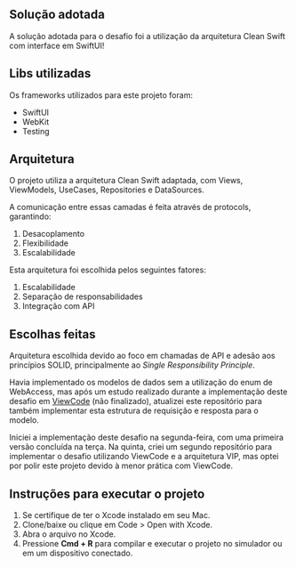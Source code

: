 ## Solução adotada
A solução adotada para o desafio foi a utilização da arquitetura Clean Swift com interface em SwiftUI!

## Libs utilizadas
Os frameworks utilizados para este projeto foram:
- SwiftUI
- WebKit
- Testing

## Arquitetura
O projeto utiliza a arquitetura Clean Swift adaptada, com Views, ViewModels, UseCases, Repositories e DataSources. 

A comunicação entre essas camadas é feita 
através de protocols, garantindo:
1. Desacoplamento
2. Flexibilidade
3. Escalabilidade

Esta arquitetura foi escolhida pelos seguintes fatores:
1. Escalabilidade
2. Separação de responsabilidades
3. Integração com API

## Escolhas feitas
Arquitetura escolhida devido ao foco em chamadas de API e adesão aos princípios SOLID, principalmente ao *Single Responsibility Principle*.

Havia implementado os modelos de dados sem a utilização do enum de WebAccess, mas após um estudo realizado durante a implementação deste desafio em [ViewCode](https://github.com/Sonzzini/Desafio_TechAcme_ViewCode) (não finalizado), atualizei este repositório para também implementar esta estrutura de requisição e resposta para o modelo.

Iniciei a implementação deste desafio na segunda-feira, com uma primeira versão concluída na terça. Na quinta, criei um segundo repositório para implementar o desafio utilizando ViewCode e a arquitetura VIP, mas optei por polir este projeto devido à menor prática com ViewCode.

## Instruções para executar o projeto
1. Se certifique de ter o Xcode instalado em seu Mac.
2. Clone/baixe ou clique em Code > Open with Xcode.
3. Abra o arquivo no Xcode.
4. Pressione **Cmd + R** para compilar e executar o projeto no simulador ou em um dispositivo conectado.
